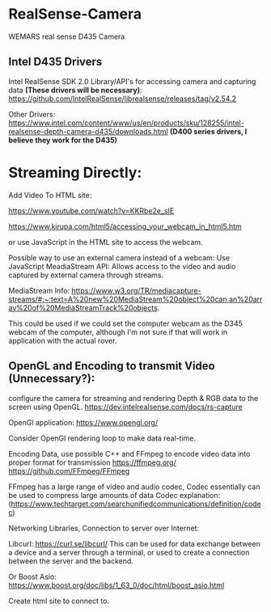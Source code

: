 # RealSense-Camera
WEMARS real sense D435 Camera


## Intel D435 Drivers
Intel RealSense SDK 2.0 Library/API's for accessing camera and capturing data **(These drivers will be necessary)**:
https://github.com/IntelRealSense/librealsense/releases/tag/v2.54.2

Other Drivers:
https://www.intel.com/content/www/us/en/products/sku/128255/intel-realsense-depth-camera-d435/downloads.html
**(D400 series drivers, I believe they work for the D435)**


# **Streaming Directly:**

Add Video To HTML site:

https://www.youtube.com/watch?v=KKRbe2e_sIE

https://www.kirupa.com/html5/accessing_your_webcam_in_html5.htm

or use JavaScript in the HTML site to access the webcam. 

Possible way to use an external camera instead of a webcam:
Use JavaScript MeadiaStream API: Allows access to the video and audio captured by external camera through streams. 

MediaStream Info: 
https://www.w3.org/TR/mediacapture-streams/#:~:text=A%20new%20MediaStream%20object%20can,an%20array%20of%20MediaStreamTrack%20objects.

This could be used if we could set the computer webcam as the D345 webcam of the computer, although I'm not sure if
that will work in application with the actual rover.





## **OpenGL and Encoding to transmit Video (Unnecessary?):** 

configure the camera for streaming and rendering Depth & RGB data to the screen using OpenGL. 
https://dev.intelrealsense.com/docs/rs-capture

OpenGl application:
https://www.opengl.org/

Consider OpenGl rendering loop to make data real-time. 

Encoding Data, use possible C++ and FFmpeg to encode video data into proper format for transmission
https://ffmpeg.org/
https://github.com/FFmpeg/FFmpeg

FFmpeg has a large range of video and audio codec, Codec essentially can be used to compress large amounts of data
Codec explanation:
(https://www.techtarget.com/searchunifiedcommunications/definition/codec)


Networking Libraries, Connection to server over Internet:

Libcurl: https://curl.se/libcurl/
This can be used for data exchange between a device and a server through a terminal, or used to create a connection between the server and the backend.

Or Boost Asio:
https://www.boost.org/doc/libs/1_63_0/doc/html/boost_asio.html

Create html site to connect to. 







